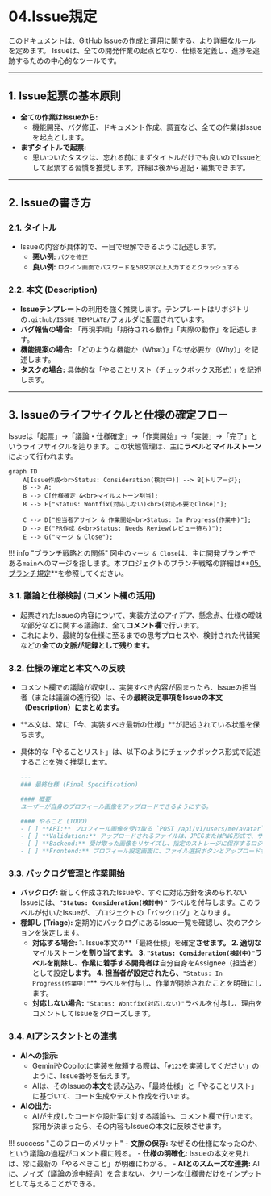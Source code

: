 # 04.Issue規定

このドキュメントは、GitHub Issueの作成と運用に関する、より詳細なルールを定めます。
Issueは、全ての開発作業の起点となり、仕様を定義し、進捗を追跡するための中心的なツールです。

---

## 1. Issue起票の基本原則

* **全ての作業はIssueから:**
  * 機能開発、バグ修正、ドキュメント作成、調査など、全ての作業はIssueを起点とします。
* **まずタイトルで起票:**
  * 思いついたタスクは、忘れる前にまずタイトルだけでも良いのでIssueとして起票する習慣を推奨します。詳細は後から追記・編集できます。

---

## 2. Issueの書き方

### 2.1. タイトル

* Issueの内容が具体的で、一目で理解できるように記述します。
  * **悪い例:** `バグを修正`
  * **良い例:** `ログイン画面でパスワードを50文字以上入力するとクラッシュする`

### 2.2. 本文 (Description)

* **Issueテンプレート**の利用を強く推奨します。テンプレートはリポジトリの`.github/ISSUE_TEMPLATE/`フォルダに配置されています。
* **バグ報告の場合:** 「再現手順」「期待される動作」「実際の動作」を記述します。
* **機能提案の場合:** 「どのような機能か（What）」「なぜ必要か（Why）」を記述します。
* **タスクの場合:** 具体的な「やることリスト（チェックボックス形式）」を記述します。

---

## 3. Issueのライフサイクルと仕様の確定フロー

Issueは「起票」→「議論・仕様確定」→「作業開始」→「実装」→「完了」というライフサイクルを辿ります。この状態管理は、主に**ラベル**と**マイルストーン**によって行われます。

```mermaid
graph TD
    A[Issue作成<br>Status: Consideration(検討中)] --> B{トリアージ};
    B --> A;
    B --> C[仕様確定 &<br>マイルストーン割当];
    B --> F["Status: Wontfix(対応しない)<br>(対応不要でClose)"];

    C --> D["担当者アサイン & 作業開始<br>Status: In Progress(作業中)"];
    D --> E("PR作成 &<br>Status: Needs Review(レビュー待ち)");
    E --> G("マージ & Close");
```

!!! info "ブランチ戦略との関係"
    図中の`マージ & Close`は、主に開発ブランチである`main`へのマージを指します。本プロジェクトのブランチ戦略の詳細は**[05.ブランチ規定](./05_ブランチ規定.md)**を参照してください。

### 3.1. 議論と仕様検討 (コメント欄の活用)

* 起票されたIssueの内容について、実装方法のアイデア、懸念点、仕様の曖昧な部分などに関する議論は、全て**コメント欄**で行います。
* これにより、最終的な仕様に至るまでの思考プロセスや、検討された代替案などの**全ての文脈が記録として残ります。**

### 3.2. 仕様の確定と本文への反映

* コメント欄での議論が収束し、実装すべき内容が固まったら、Issueの担当者（または議論の進行役）は、その**最終決定事項をIssueの本文（Description）にまとめます。**
* **本文は、常に「今、実装すべき最新の仕様」**が記述されている状態を保ちます。
* 具体的な「やることリスト」は、以下のようにチェックボックス形式で記述することを強く推奨します。

    ```markdown
    ---
    ### 最終仕様 (Final Specification)

    #### 概要
    ユーザーが自身のプロフィール画像をアップロードできるようにする。

    #### やること (TODO)
    - [ ] **API:** プロフィール画像を受け取る `POST /api/v1/users/me/avatar` エンドポイントを作成する。
    - [ ] **Validation:** アップロードされるファイルは、JPEGまたはPNG形式で、サイズは5MB未満であること。
    - [ ] **Backend:** 受け取った画像をリサイズし、指定のストレージに保存するロジックを実装する。
    - [ ] **Frontend:** プロフィール設定画面に、ファイル選択ボタンとアップロードボタンを実装する。
    ```

### 3.3. バックログ管理と作業開始

* **バックログ:** 新しく作成されたIssueや、すぐに対応方針を決められないIssueには、**`"Status: Consideration(検討中)"`** ラベルを付与します。このラベルが付いたIssueが、プロジェクトの「バックログ」となります。
* **棚卸し (Triage):** 定期的にバックログにあるIssue一覧を確認し、次のアクションを決定します。
  * **対応する場合:**
        1. Issue本文の**「最終仕様」を確定**させます。
        2. 適切な**マイルストーン**を割り当てます。
        3. `"Status: Consideration(検討中)"`ラベルを削除し、作業に着手する開発者は**自分自身をAssignee（担当者）として設定**します。
        4. 担当者が設定されたら、**`"Status: In Progress(作業中)"`** ラベルを付与し、作業が開始されたことを明確にします。
  * **対応しない場合:** `"Status: Wontfix(対応しない)"`ラベルを付与し、理由をコメントしてIssueをクローズします。

### 3.4. AIアシスタントとの連携

* **AIへの指示:**
  * GeminiやCopilotに実装を依頼する際は、「`#123`を実装してください」のように、Issue番号を伝えます。
  * AIは、そのIssueの**本文**を読み込み、「最終仕様」と「やることリスト」に基づいて、コード生成やテスト作成を行います。
* **AIの出力:**
  * AIが生成したコードや設計案に対する議論も、コメント欄で行います。採用が決まったら、その内容もIssueの本文に反映させます。

!!! success "このフローのメリット"
    - **文脈の保存:** なぜその仕様になったのか、という議論の過程がコメント欄に残る。
    - **仕様の明確化:** Issueの本文を見れば、常に最新の「やるべきこと」が明確にわかる。
    - **AIとのスムーズな連携:** AIに、ノイズ（議論の途中経過）を含まない、クリーンな仕様書だけをインプットとして与えることができる。
